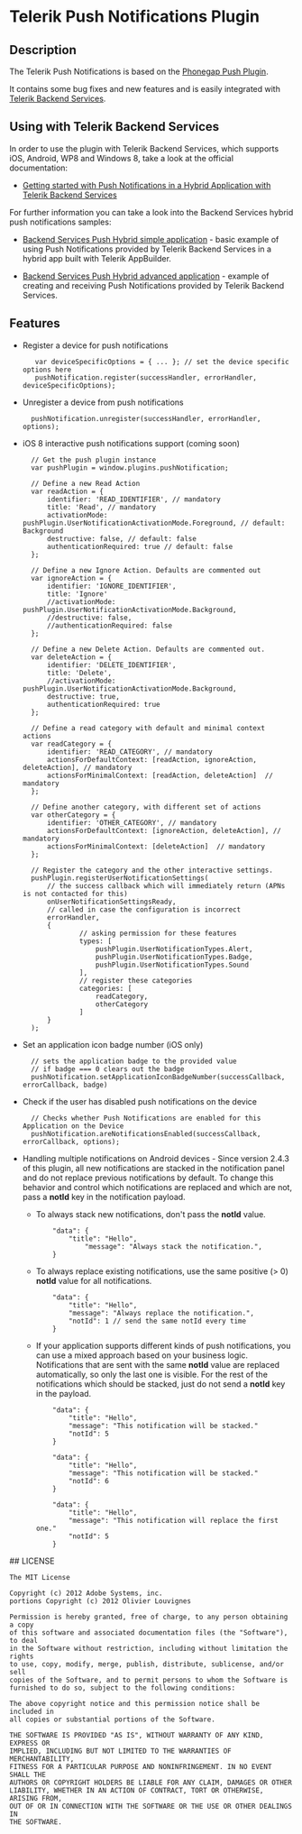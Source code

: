 # Telerik Push Notifications Plugin

## Description

The Telerik Push Notifications is based on the [Phonegap Push Plugin](https://github.com/phonegap-build/PushPlugin).

It contains some bug fixes and new features and is easily integrated with [Telerik Backend Services](http://www.telerik.com/backend-services).

## Using with Telerik Backend Services

In order to use the plugin with Telerik Backend Services, which supports iOS, Android, WP8 and Windows 8, take a look at the official documentation:

- [Getting started with Push Notifications in a Hybrid Application with Telerik Backend Services](http://docs.telerik.com/platform/backend-services/getting-started/push-notifications/integrating-push-hybrid)

For further information you can take a look into the Backend Services hybrid push notifications samples:

- [Backend Services Push Hybrid simple application](https://github.com/telerik/backend-services-push-hybrid) - basic example of using Push Notifications provided by Telerik Backend Services in a hybrid app built with Telerik AppBuilder.

- [Backend Services Push Hybrid advanced application](https://github.com/telerik/backend-services-push-hybrid-advanced) - example of creating and receiving Push Notifications provided by Telerik Backend Services.

## Features

- Register a device for push notifications

         var deviceSpecificOptions = { ... }; // set the device specific options here
		 pushNotification.register(successHandler, errorHandler, deviceSpecificOptions);

- Unregister a device from push notifications

		pushNotification.unregister(successHandler, errorHandler, options);

		
- iOS 8 interactive push notifications support (coming soon)
  
        // Get the push plugin instance
		var pushPlugin = window.plugins.pushNotification;

        // Define a new Read Action
      	var readAction = {
        	identifier: 'READ_IDENTIFIER', // mandatory
        	title: 'Read', // mandatory
        	activationMode: pushPlugin.UserNotificationActivationMode.Foreground, // default: Background
        	destructive: false, // default: false
        	authenticationRequired: true // default: false
      	};

      	// Define a new Ignore Action. Defaults are commented out
      	var ignoreAction = {
	        identifier: 'IGNORE_IDENTIFIER',
        	title: 'Ignore'
        	//activationMode: pushPlugin.UserNotificationActivationMode.Background,
        	//destructive: false,
        	//authenticationRequired: false
      	};

      	// Define a new Delete Action. Defaults are commented out.
      	var deleteAction = {
	        identifier: 'DELETE_IDENTIFIER',
        	title: 'Delete',
        	//activationMode: pushPlugin.UserNotificationActivationMode.Background,
        	destructive: true,
        	authenticationRequired: true
      	};

        // Define a read category with default and minimal context actions
      	var readCategory = {
        	identifier: 'READ_CATEGORY', // mandatory
        	actionsForDefaultContext: [readAction, ignoreAction, deleteAction], // mandatory
        	actionsForMinimalContext: [readAction, deleteAction]  // mandatory
      	};
 
        // Define another category, with different set of actions
      	var otherCategory = {
	        identifier: 'OTHER_CATEGORY', // mandatory
        	actionsForDefaultContext: [ignoreAction, deleteAction], // mandatory
        	actionsForMinimalContext: [deleteAction]  // mandatory
      	};
 
        // Register the category and the other interactive settings.
      	pushPlugin.registerUserNotificationSettings(
          	// the success callback which will immediately return (APNs is not contacted for this)
          	onUserNotificationSettingsReady,
          	// called in case the configuration is incorrect
          	errorHandler,
          	{
            		// asking permission for these features
            		types: [
              			pushPlugin.UserNotificationTypes.Alert,
        	      		pushPlugin.UserNotificationTypes.Badge,
	              		pushPlugin.UserNotificationTypes.Sound
            		],
            		// register these categories
            		categories: [
              			readCategory,
              			otherCategory
            		]
          	}
      	);
            

- Set an application icon badge number (iOS only)

		// sets the application badge to the provided value 
		// if badge === 0 clears out the badge 
		pushNotification.setApplicationIconBadgeNumber(successCallback, errorCallback, badge)
 

- Check if the user has disabled push notifications on the device

		// Checks whether Push Notifications are enabled for this Application on the Device 
		pushNotification.areNotificationsEnabled(successCallback, errorCallback, options);

- Handling multiple notifications on Android devices - Since version 2.4.3 of this plugin, all new notifications are stacked in the notification panel and do not replace previous notifications by default. To change this behavior and control which notifications are replaced and which are not, pass a **notId** key in the notification payload.

  - To always stack new notifications, don't pass the **notId** value.

			"data": {
        		"title": "Hello",
	                "message": "Always stack the notification.", 
	    	}

  - To always replace existing notifications, use the same positive (> 0) **notId** value for all notifications.

			"data": {
	        	"title": "Hello",
    	        "message": "Always replace the notification.",
		        "notId": 1 // send the same notId every time 
	    	}

  - If your application supports different kinds of push notifications, you can use a mixed approach based on your business logic. Notifications that are sent with the same **notId** value are replaced automatically, so only the last one is visible. For the rest of the notifications which should be stacked, just do not send a **notId** key in the payload.

			"data": {
				"title": "Hello",
				"message": "This notification will be stacked."
				"notId": 5
			}

			"data": {
				"title": "Hello",
				"message": "This notification will be stacked."
				"notId": 6
			}

			"data": {
				"title": "Hello",
				"message": "This notification will replace the first one."
				"notId": 5
			}
 


##<a name="license"></a> LICENSE

	The MIT License

	Copyright (c) 2012 Adobe Systems, inc.
	portions Copyright (c) 2012 Olivier Louvignes

	Permission is hereby granted, free of charge, to any person obtaining a copy
	of this software and associated documentation files (the "Software"), to deal
	in the Software without restriction, including without limitation the rights
	to use, copy, modify, merge, publish, distribute, sublicense, and/or sell
	copies of the Software, and to permit persons to whom the Software is
	furnished to do so, subject to the following conditions:

	The above copyright notice and this permission notice shall be included in
	all copies or substantial portions of the Software.

	THE SOFTWARE IS PROVIDED "AS IS", WITHOUT WARRANTY OF ANY KIND, EXPRESS OR
	IMPLIED, INCLUDING BUT NOT LIMITED TO THE WARRANTIES OF MERCHANTABILITY,
	FITNESS FOR A PARTICULAR PURPOSE AND NONINFRINGEMENT. IN NO EVENT SHALL THE
	AUTHORS OR COPYRIGHT HOLDERS BE LIABLE FOR ANY CLAIM, DAMAGES OR OTHER
	LIABILITY, WHETHER IN AN ACTION OF CONTRACT, TORT OR OTHERWISE, ARISING FROM,
	OUT OF OR IN CONNECTION WITH THE SOFTWARE OR THE USE OR OTHER DEALINGS IN
	THE SOFTWARE.
